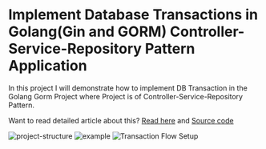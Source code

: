 # Implement Database Transactions in Golang(Gin and GORM) Controller-Service-Repository Pattern Application

In this project I will demonstrate how to implement DB Transaction in the Golang Gorm Project where Project is of Controller-Service-Repository Pattern.

Want to read detailed article about this? [Read here](https://articles.wesionary.team/implement-database-transactions-with-repository-pattern-golang-gin-and-gorm-application-907517fd0743) and [Source code](https://github.com/dipeshhkc/Golang-Gorm-MultiLayer-DB-Transaction#)

![project-structure](https://user-images.githubusercontent.com/10809061/115715579-0211a780-a398-11eb-9b29-4b8a4794910d.jpg)
![example](https://user-images.githubusercontent.com/10809061/115719084-7b5ec980-a39b-11eb-9526-54e7ea50165b.jpg)
![Transaction Flow Setup](https://miro.medium.com/v2/resize:fit:4800/format:webp/1*UMXLdvfuWg3Wn-lTCFfsMw.jpeg)
